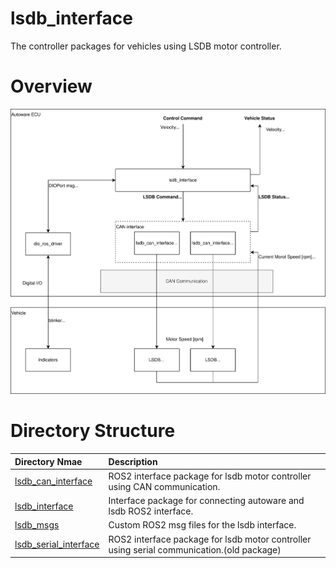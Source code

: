 # lsdb_interface
The controller packages for vehicles using LSDB motor controller.

# Overview

![lsdb interface](docs/lsdb_interface_overview.svg "lsdb interface")


# Directory Structure

| Directory Nmae                                  | Description |
| :---------------------------------------------- | :---------- |
| [lsdb_can_interface](lsdb_can_interface/)       | ROS2 interface package for lsdb motor controller using CAN communication. |
| [lsdb_interface](lsdb_interface/)               | Interface package for connecting autoware and lsdb ROS2 interface. |
| [lsdb_msgs](lsdb_msgs/)                         | Custom ROS2 msg files for the lsdb interface. |
| [lsdb_serial_interface](lsdb_serial_interface/) | ROS2 interface package for lsdb motor controller using serial communication.(old package) |

